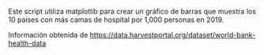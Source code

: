Este script utiliza matplotlib para crear un gráfico de barras que muestra los 10 países con más camas de hospital por 1,000 personas en 2019.

Información obtenida de https://data.harvestportal.org/dataset/world-bank-health-data
